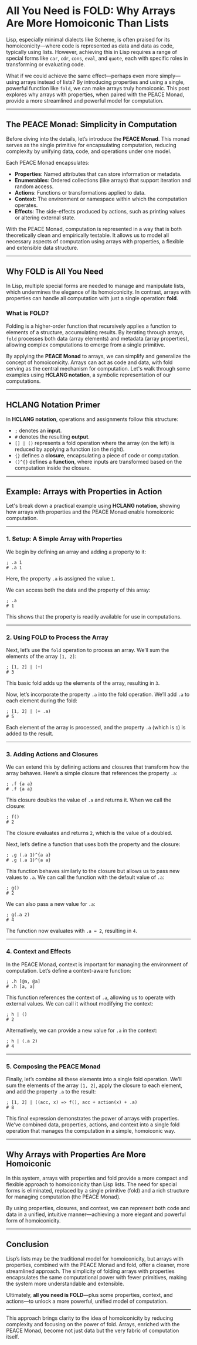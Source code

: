 # All You Need is FOLD: Why Arrays Are More Homoiconic Than Lists

Lisp, especially minimal dialects like Scheme, is often praised for its homoiconicity—where code is represented as data and data as code, typically using lists. However, achieving this in Lisp requires a range of special forms like `car`, `cdr`, `cons`, `eval`, and `quote`, each with specific roles in transforming or evaluating code.

What if we could achieve the same effect—perhaps even more simply—using arrays instead of lists? By introducing properties and using a single, powerful function like `fold`, we can make arrays truly homoiconic. This post explores why arrays with properties, when paired with the PEACE Monad, provide a more streamlined and powerful model for computation.

---

## The PEACE Monad: Simplicity in Computation

Before diving into the details, let’s introduce the **PEACE Monad**. This monad serves as the single primitive for encapsulating computation, reducing complexity by unifying data, code, and operations under one model.

Each PEACE Monad encapsulates:

- **Properties**: Named attributes that can store information or metadata.
- **Enumerables**: Ordered collections (like arrays) that support iteration and random access.
- **Actions**: Functions or transformations applied to data.
- **Context**: The environment or namespace within which the computation operates.
- **Effects**: The side-effects produced by actions, such as printing values or altering external state.

With the PEACE Monad, computation is represented in a way that is both theoretically clean and empirically testable. It allows us to model all necessary aspects of computation using arrays with properties, a flexible and extensible data structure.

---

## Why FOLD is All You Need

In Lisp, multiple special forms are needed to manage and manipulate lists, which undermines the elegance of its homoiconicity. In contrast, arrays with properties can handle all computation with just a single operation: **fold**.

### What is FOLD?

Folding is a higher-order function that recursively applies a function to elements of a structure, accumulating results. By iterating through arrays, `fold` processes both data (array elements) and metadata (array properties), allowing complex computations to emerge from a single primitive.

By applying the **PEACE Monad** to arrays, we can simplify and generalize the concept of homoiconicity. Arrays can act as code and data, with fold serving as the central mechanism for computation. Let's walk through some examples using **HCLANG notation**, a symbolic representation of our computations.

---

## HCLANG Notation Primer

In **HCLANG notation**, operations and assignments follow this structure:

- `;` denotes an **input**.
- `#` denotes the resulting **output**.
- `[] | ()` represents a fold operation where the array (on the left) is reduced by applying a function (on the right).
- `{}` defines a **closure**, encapsulating a piece of code or computation.
- `()^{}` defines a **function**, where inputs are transformed based on the computation inside the closure.

---

## Example: Arrays with Properties in Action

Let's break down a practical example using **HCLANG notation**, showing how arrays with properties and the PEACE Monad enable homoiconic computation.

---

### 1. **Setup: A Simple Array with Properties**

We begin by defining an array and adding a property to it:

```
; .a 1
# .a 1
```

Here, the property `.a` is assigned the value `1`.

We can access both the data and the property of this array:

```
; .a
# 1
```

This shows that the property is readily available for use in computations.

---

### 2. **Using FOLD to Process the Array**

Next, let’s use the `fold` operation to process an array. We’ll sum the elements of the array `[1, 2]`:

```
; [1, 2] | (+)
# 3
```

This basic fold adds up the elements of the array, resulting in `3`.

Now, let’s incorporate the property `.a` into the fold operation. We’ll add `.a` to each element during the fold:

```
; [1, 2] | (+ .a)
# 5
```

Each element of the array is processed, and the property `.a` (which is `1`) is added to the result.

---

### 3. **Adding Actions and Closures**

We can extend this by defining actions and closures that transform how the array behaves. Here’s a simple closure that references the property `.a`:

```
; .f {a a}
# .f {a a}
```

This closure doubles the value of `.a` and returns it. When we call the closure:

```
; f()
# 2
```

The closure evaluates and returns `2`, which is the value of `a` doubled.

Next, let’s define a function that uses both the property and the closure:

```
; .g (.a 1)^{a a}
# .g (.a 1)^{a a}
```

This function behaves similarly to the closure but allows us to pass new values to `.a`. We can call the function with the default value of `.a`:

```
; g()
# 2
```

We can also pass a new value for `.a`:

```
; g(.a 2)
# 4
```

The function now evaluates with `.a = 2`, resulting in `4`.

---

### 4. **Context and Effects**

In the PEACE Monad, context is important for managing the environment of computation. Let’s define a context-aware function:

```
; .h [@a, @a]
# .h [a, a]
```

This function references the context of `.a`, allowing us to operate with external values. We can call it without modifying the context:

```
; h | ()
# 2
```

Alternatively, we can provide a new value for `.a` in the context:

```
; h | (.a 2)
# 4
```

---

### 5. **Composing the PEACE Monad**

Finally, let’s combine all these elements into a single fold operation. We’ll sum the elements of the array `[1, 2]`, apply the closure to each element, and add the property `.a` to the result:

```
; [1, 2] | ((acc, x) => f(), acc + action(x) + .a)
# 8
```

This final expression demonstrates the power of arrays with properties. We’ve combined data, properties, actions, and context into a single fold operation that manages the computation in a simple, homoiconic way.

---

## Why Arrays with Properties Are More Homoiconic

In this system, arrays with properties and fold provide a more compact and flexible approach to homoiconicity than Lisp lists. The need for special forms is eliminated, replaced by a single primitive (fold) and a rich structure for managing computation (the PEACE Monad).

By using properties, closures, and context, we can represent both code and data in a unified, intuitive manner—achieving a more elegant and powerful form of homoiconicity.

---

## Conclusion

Lisp’s lists may be the traditional model for homoiconicity, but arrays with properties, combined with the PEACE Monad and fold, offer a cleaner, more streamlined approach. The simplicity of folding arrays with properties encapsulates the same computational power with fewer primitives, making the system more understandable and extensible.

Ultimately, **all you need is FOLD**—plus some properties, context, and actions—to unlock a more powerful, unified model of computation.

---

This approach brings clarity to the idea of homoiconicity by reducing complexity and focusing on the power of fold. Arrays, enriched with the PEACE Monad, become not just data but the very fabric of computation itself.
